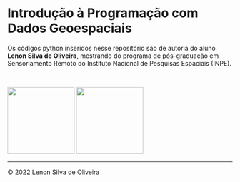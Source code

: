 <h1>Introdução à Programação com Dados Geoespaciais</h1>
<p>Os códigos python inseridos nesse repositório são de autoria do aluno <b>Lenon Silva de Oliveira</b>, mestrando do programa de pós-graduação em Sensoriamento Remoto do Instituto Nacional de Pesquisas Espaciais (INPE).</p>
<br>
<p><img src="https://upload.wikimedia.org/wikipedia/commons/1/1f/Python_logo_01.svg" width="150" 
     height="150"> <img src="https://upload.wikimedia.org/wikipedia/commons/5/5a/Satellite_icon1.png" width="150" 
     height="150"> </p>
<hr>
<p>&copy; 2022 Lenon Silva de Oliveira</p>

